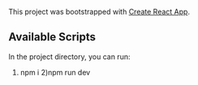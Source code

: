 This project was bootstrapped with [Create React App](https://github.com/facebook/create-react-app).

## Available Scripts

In the project directory, you can run:
1) npm i
2)npm run dev
